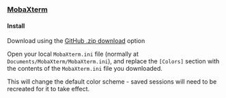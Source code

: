 ### [MobaXterm](https://mobaxterm.mobatek.net)

#### Install

Download using the [GitHub .zip download](https://github.com/dracula/mobaxterm/archive/master.zip) option

Open your local `MobaXterm.ini` file (normally at `Documents/MobaXterm/MobaXterm.ini`), and replace the `[Colors]` section with the contents of the `MobaXterm.ini` file you downloaded.

This will change the default color scheme - saved sessions will need to be recreated for it to take effect.